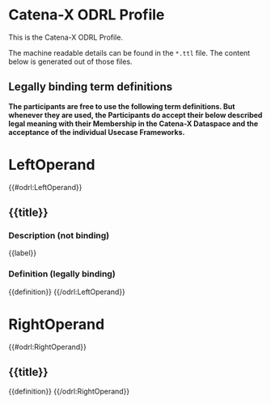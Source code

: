 # Catena-X ODRL Profile
This is the Catena-X ODRL Profile.

The machine readable details can be found in the `*.ttl` file. The content below is generated out of those files.

## Legally binding term definitions
**The participants are free to use the following term definitions. But whenever they are used, the Participants do accept their below described legal meaning with their Membership in the Catena-X Dataspace and the acceptance of the individual Usecase Frameworks.**

# LeftOperand
{{#odrl:LeftOperand}}
## {{title}}
### Description (not binding)
{{label}}
### Definition (legally binding)
{{definition}}
{{/odrl:LeftOperand}}

# RightOperand
{{#odrl:RightOperand}}
## {{title}}
{{definition}}
{{/odrl:RightOperand}}
